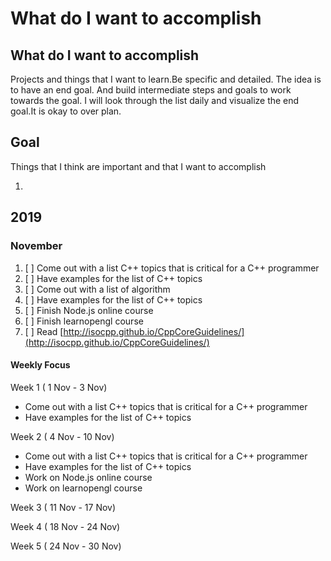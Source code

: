 # What do I want to accomplish

## What do I want to accomplish

Projects and things that I want to learn.Be specific and detailed. The idea is to have an end goal. And build intermediate steps and goals to work towards the goal. I will look through the list daily and visualize the end goal.It is okay to over plan. 

## Goal 

Things that I think are important and that I want to accomplish

1. 
## 2019

### November

1. [ ] Come out with a list C++ topics that is critical for a C++ programmer
2. [ ] Have examples for the list of C++ topics
3. [ ] Come out with a list of algorithm  
4. [ ] Have examples for the list of C++ topics
5. [ ] Finish Node.js online course
6. [ ] Finish learnopengl course
7. [ ] Read [http://isocpp.github.io/CppCoreGuidelines/](http://isocpp.github.io/CppCoreGuidelines/)

#### Weekly Focus

Week 1 \( 1 Nov - 3 Nov\) 

* Come out with a list C++ topics that is critical for a C++ programmer
* Have examples for the list of C++ topics

Week 2 \( 4 Nov - 10 Nov\)

* Come out with a list C++ topics that is critical for a C++ programmer
* Have examples for the list of C++ topics
* Work on Node.js online course
* Work on learnopengl course

Week 3 \( 11 Nov - 17 Nov\)

Week 4 \( 18 Nov - 24 Nov\)

Week 5 \( 24 Nov - 30 Nov\)











